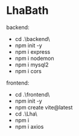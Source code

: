 # LhaBath

backend:

- cd .\backend\
- npm init -y
- npm i express
- npm i nodemon
- npm i mysql2
- npm i cors

frontend:
- cd .\frontend\
- npm init -y
- npm create vite@latest
- cd .\Lha\ 
- npm i
- npm i axios